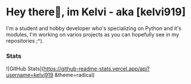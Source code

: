 # Hey there👋, im Kelvi - aka [kelvi919]
I'm a student and hobby developer who's specializing on Python and it's modules,
I'm working on varios projects as you can hopefully see in my repositories ;^).

### Stats
![GitHub Stats](https://github-readme-stats.vercel.app/api?username=kelvi919 &theme=radical)